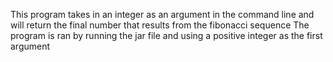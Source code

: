 This program takes in an integer as an argument in the command line and will return the final number that results from the fibonacci sequence
The program is ran by running the jar file and using a positive integer as the first argument 
